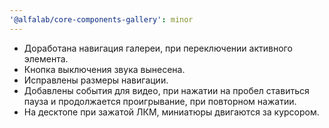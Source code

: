 ```yaml
---
'@alfalab/core-components-gallery': minor
---
```


- Доработана навигация галереи, при переключении активного элемента.
- Кнопка выключения звука вынесена.
- Исправлены размеры навигации.
- Добавлены события для видео, при нажатии на пробел ставиться пауза и продолжается проигрывание, при повторном нажатии.
- На десктопе при зажатой ЛКМ, миниатюры двигаются за курсором.
